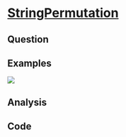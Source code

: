 # [StringPermutation](http://www.lintcode.com/en/problem/string-permutation/)

## Question



## Examples

![](https://farm5.staticflickr.com/4202/34504940880_44a7165e32_o.jpg)

## Analysis



## Code

```java

```